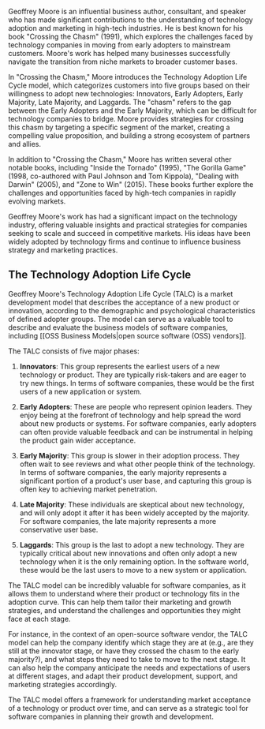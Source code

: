 Geoffrey Moore is an influential business author, consultant, and speaker who has made significant contributions to the understanding of technology adoption and marketing in high-tech industries. He is best known for his book "Crossing the Chasm" (1991), which explores the challenges faced by technology companies in moving from early adopters to mainstream customers. Moore's work has helped many businesses successfully navigate the transition from niche markets to broader customer bases.

In "Crossing the Chasm," Moore introduces the Technology Adoption Life Cycle model, which categorizes customers into five groups based on their willingness to adopt new technologies: Innovators, Early Adopters, Early Majority, Late Majority, and Laggards. The "chasm" refers to the gap between the Early Adopters and the Early Majority, which can be difficult for technology companies to bridge. Moore provides strategies for crossing this chasm by targeting a specific segment of the market, creating a compelling value proposition, and building a strong ecosystem of partners and allies.

In addition to "Crossing the Chasm," Moore has written several other notable books, including "Inside the Tornado" (1995), "The Gorilla Game" (1998, co-authored with Paul Johnson and Tom Kippola), "Dealing with Darwin" (2005), and "Zone to Win" (2015). These books further explore the challenges and opportunities faced by high-tech companies in rapidly evolving markets.

Geoffrey Moore's work has had a significant impact on the technology industry, offering valuable insights and practical strategies for companies seeking to scale and succeed in competitive markets. His ideas have been widely adopted by technology firms and continue to influence business strategy and marketing practices.

## The Technology Adoption Life Cycle

Geoffrey Moore's Technology Adoption Life Cycle (TALC) is a market development model that describes the acceptance of a new product or innovation, according to the demographic and psychological characteristics of defined adopter groups. The model can serve as a valuable tool to describe and evaluate the business models of software companies, including [[OSS Business Models|open source software (OSS) vendors]].

The TALC consists of five major phases:

1.  **Innovators**: This group represents the earliest users of a new technology or product. They are typically risk-takers and are eager to try new things. In terms of software companies, these would be the first users of a new application or system.
    
2.  **Early Adopters**: These are people who represent opinion leaders. They enjoy being at the forefront of technology and help spread the word about new products or systems. For software companies, early adopters can often provide valuable feedback and can be instrumental in helping the product gain wider acceptance.
    
3.  **Early Majority**: This group is slower in their adoption process. They often wait to see reviews and what other people think of the technology. In terms of software companies, the early majority represents a significant portion of a product's user base, and capturing this group is often key to achieving market penetration.
    
4.  **Late Majority**: These individuals are skeptical about new technology, and will only adopt it after it has been widely accepted by the majority. For software companies, the late majority represents a more conservative user base.
    
5.  **Laggards**: This group is the last to adopt a new technology. They are typically critical about new innovations and often only adopt a new technology when it is the only remaining option. In the software world, these would be the last users to move to a new system or application.

The TALC model can be incredibly valuable for software companies, as it allows them to understand where their product or technology fits in the adoption curve. This can help them tailor their marketing and growth strategies, and understand the challenges and opportunities they might face at each stage.

For instance, in the context of an open-source software vendor, the TALC model can help the company identify which stage they are at (e.g., are they still at the innovator stage, or have they crossed the chasm to the early majority?), and what steps they need to take to move to the next stage. It can also help the company anticipate the needs and expectations of users at different stages, and adapt their product development, support, and marketing strategies accordingly.

The TALC model offers a framework for understanding market acceptance of a technology or product over time, and can serve as a strategic tool for software companies in planning their growth and development.
